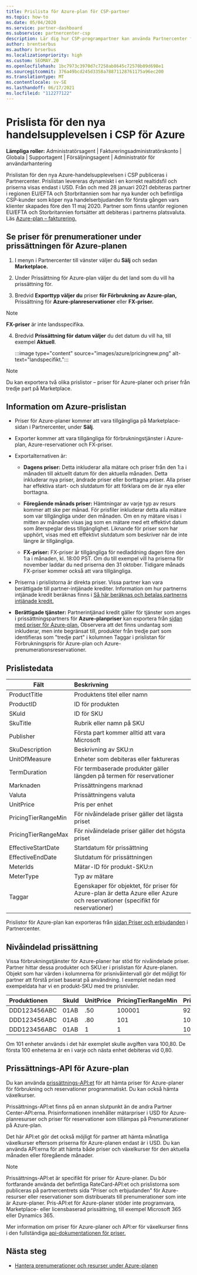 ```yaml
---
title: Prislista för Azure-plan för CSP-partner
ms.topic: how-to
ms.date: 05/04/2020
ms.service: partner-dashboard
ms.subservice: partnercenter-csp
description: Lär dig hur CSP-programpartner kan använda Partnercenter för att se prislistan för prenumerationer under Azure-planen.
author: brentserbus
ms.author: brserbus
ms.localizationpriority: high
ms.custom: SEOMAY.20
ms.openlocfilehash: 1bc7973c3970d7c7258ab8645c72570b09d698e1
ms.sourcegitcommit: 376a49bcd245d3358a78871128761175a96ec200
ms.translationtype: MT
ms.contentlocale: sv-SE
ms.lasthandoff: 06/17/2021
ms.locfileid: "112277122"
---
```

# <a name="price-list-for-the-new-commerce-experience-in-csp-for-azure"></a>Prislista för den nya handelsupplevelsen i CSP för Azure

**Lämpliga roller:** Administratörsagent | Faktureringsadministratörskonto | Globala | Supportagent | Försäljningsagent | Administratör för användarhantering

Prislistan för den nya Azure-handelsupplevelsen i CSP publiceras i Partnercenter. Prislistan levereras dynamiskt i en korrekt realtidsfil och priserna visas endast i USD. Från och med 28 januari 2021 debiteras partner i regionen EU/EFTA och Storbritannien som har nya kunder och befintliga CSP-kunder som köper nya handelserbjudanden för första gången vars klienter skapades före den 11 maj 2020.  Partner som finns utanför regionen EU/EFTA och Storbritannien fortsätter att debiteras i partnerns platsvaluta. Läs [Azure-plan – fakturering.](azure-plan-billing.md)

## <a name="see-pricing-for-subscriptions-under-the-azure-plan-pricing"></a>Se priser för prenumerationer under prissättningen för Azure-planen

1. I menyn i Partnercenter till vänster väljer du **Sälj** och sedan **Marketplace.**

2. Under Prissättning för Azure-plan väljer du det land som du vill ha prissättning för.

3. Bredvid **Exporttyp väljer du** priser **för Förbrukning av Azure-plan,** Prissättning för **Azure-planreservationer** eller **FX-priser.** 

>[!NOTE] 
>**FX-priser** är inte landsspecifika.

4. Bredvid **Prissättning för datum väljer** du det datum du vill ha, till exempel **Aktuell**.

   :::image type="content" source="images/azure/pricingnew.png" alt-text="landspecifikt.":::

>[!NOTE] 
>Du kan exportera två olika prislistor – priser för Azure-planer och priser från tredje part på Marketplace.

## <a name="azure-price-list-specifics"></a>Information om Azure-prislistan

- Priser för Azure-planer kommer att vara tillgängliga på Marketplace-sidan i Partnercenter, under **Sälj**.

- Exporter kommer att vara tillgängliga för förbrukningstjänster i Azure-plan, Azure-reservationer och FX-priser.

- Exportalternativen är:

  - **Dagens priser:** Detta inkluderar alla mätare och priser från den 1:a i månaden till aktuellt datum för den aktuella månaden. Detta inkluderar nya priser, ändrade priser eller borttagna priser. Alla priser har effektiva start- och slutdatum för att förklara om de är nya eller borttagna.

  - **Föregående månads priser:** Hämtningar av varje typ av resurs kommer att ske per månad. För prisfiler inkluderar detta alla mätare som var tillgängliga under den månaden. Om en ny mätare visas i mitten av månaden visas jag som en mätare med ett effektivt datum som återspeglar dess tillgänglighet. Liknande för priser som har upphört, visas med ett effektivt slutdatum som beskriver när de inte längre är tillgängliga.

  - **FX-priser:** FX-priser är tillgängliga för nedladdning dagen före den 1:a i månaden, kl. 18:00 PST. Om du till exempel vill ha priserna för november laddar du ned priserna den 31 oktober. Tidigare månads FX-priser kommer också att vara tillgängliga.

- Priserna i prislistorna är direkta priser. Vissa partner kan vara berättigade till partner-intjänade krediter. Information om hur partnerns intjänade kredit beräknas finns i [Så här beräknas och betalas partnerns intjänade kredit.](partner-earned-credit-explanation.md)

- **Berättigade tjänster:** Partnerintjänad kredit gäller för tjänster som anges i prissättningspartners för **Azure-planpriser** kan exportera från [sidan med priser för Azure-plan.](https://partner.microsoft.com/commerce/sales) Observera att det finns undantag som inkluderar, men inte begränsat till, produkter från tredje part som identifieras som "tredje part" i kolumnen Taggar i prislistan för Förbrukningspris för Azure-plan och Azure-prenumerationsreservationer.

## <a name="price-list-data"></a>Prislistedata

|**Fält**   |**Beskrivning**   |
|--------------------------|:---------------------------|
|ProductTitle  |Produktens titel eller namn|
|ProductID   |ID för produkten|
|SKuId|ID för SKU|
|SkuTitle|Rubrik eller namn på SKU|
|Publisher|Första part kommer alltid att vara Microsoft|
|SkuDescription|Beskrivning av SKU:n|
|UnitOfMeasure|Enheter som debiteras eller faktureras|
|TermDuration|För termbaserade produkter gäller längden på termen för reservationer|
|Marknaden|Prissättningens marknad|
|Valuta|Prissättningens valuta|
|UnitPrice|Pris per enhet|
|PricingTierRangeMin|För nivåindelade priser gäller det lägsta priset|
|PricingTierRangeMax|För nivåindelade priser gäller det högsta priset|
|EffectiveStartDate|Startdatum för prissättning|
|EffectiveEndDate|Slutdatum för prissättningen|
|MeterIds|Mätar-ID för produkt-SKU:n|
|MeterType|Typ av mätare|
|Taggar|Egenskaper för objektet, för priser för Azure-plan är detta Azure eller Azure och reservationer (specifikt för reservationer)|

Prislistor för Azure-plan kan exporteras från [sidan Priser och erbjudanden](https://partner.microsoft.com/dashboard/sell/pricingandoffers) i Partnercenter.

## <a name="tiered-pricing"></a>Nivåindelad prissättning

Vissa förbrukningstjänster för Azure-planer har stöd för nivåindelade priser. Partner hittar dessa produkter och SKU:er i prislistan för Azure-planen. Objekt som har värden i kolumnerna för prisnivåintervall gör det möjligt för partner att förstå priset baserat på användning. I exemplet nedan med exempeldata har vi en produkt-SKU med tre prisnivåer.

|**Produktionen**   |**SkuId**   |**UnitPrice**   |**PricingTierRangeMin**   |**PricingTierRangeMax**   |
|:---------------|:-----------|:---------------|:-------------------------|:-------------------------|
|DDD123456ABC|01AB|.50|100001|9223372036854780000|
|DDD123456ABC|01AB|.80|101|100000|
|DDD123456ABC|01AB|1|1|100|

Om 101 enheter används i det här exemplet skulle avgiften vara 100,80. De första 100 enheterna är en i varje och nästa enhet debiteras vid 0,80.

## <a name="pricing-api-for-azure-plan"></a>Prissättnings-API för Azure-plan

Du kan använda [prissättnings-API:et](/partner/develop/pricing) för att hämta priser för Azure-planer för förbrukning och reservationer programmatiskt. Du kan också hämta växelkurser.

Prissättnings-API:et finns på en annan slutpunkt än de andra Partner Center-API:erna. Prisinformationen innehåller mätarpriser i USD för Azure-planresurser och priser för reservationer som tillämpas på Prenumerationer på Azure-plan.

Det här API:et gör det också möjligt för partner att hämta månatliga växelkurser eftersom priserna för Azure-planen endast är i USD. Du kan använda API:erna för att hämta både priser och växelkurser för den aktuella månaden eller föregående månader.

>[!NOTE]
> Prissättnings-API:et är specifikt för priser för Azure-planer. Du bör fortfarande använda det befintliga RateCard-API:et och prislistorna som publiceras på partnercentrets sida "Priser och erbjudanden" för Azure-resurser eller reservationer som distribuerats till prenumerationer som inte är Azure-planer. Pris-API:et för Azure-planer stöder inte programvara, Marketplace- eller licensbaserad prissättning, till exempel Microsoft 365 eller Dynamics 365.

Mer information om priser för Azure-planer och API:er för växelkurser finns i den fullständiga [api-dokumentationen för priser.](/partner/develop/pricing)

## <a name="next-steps"></a>Nästa steg

- [Hantera prenumerationer och resurser under Azure-planen](azure-plan-manage.md)

